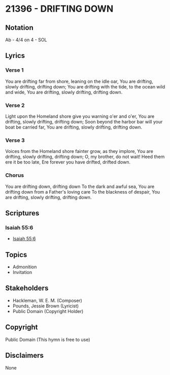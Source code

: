# 21396 - DRIFTING DOWN

## Notation

Ab - 4/4 on 4 - SOL

## Lyrics

### Verse 1

You are drifting far from shore, leaning on the idle oar, You are drifting, slowly drifting, drifting down; You are drifting with the tide, to the ocean wild and wide, You are drifting, slowly drifting, drifting down.

### Verse 2

Light upon the Homeland shore give you warning o'er and o'er, You are drifting, slowly drifting, drifting down; Soon beyond the harbor bar will your boat be carried far, You are drifting, slowly drifting, drifting down.

### Verse 3

Voices from the Homeland shore fainter grow, as they implore, You are drifting, slowly drifting, drifting down; O, my brother, do not wait! Heed them ere it be too late, Ere forever you have drifted, drifted down.

### Chorus

You are drifting down, drifting down To the dark and awful sea, You are drifting down from a Father's loving care To the blackness of despair, You are drifting, slowly drifting, drifting down.


## Scriptures

### Isaiah 55:6

- [Isaiah 55:6](https://www.biblegateway.com/passage/?search=Isaiah%2055%3A6)


## Topics

- Admonition
- Invitation

## Stakeholders

- Hackleman, W. E. M. (Composer)
- Pounds, Jessie Brown (Lyricist)
- Public Domain (Copyright Holder)

## Copyright

Public Domain
(This hymn is free to use)

## Disclaimers

None

